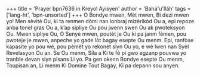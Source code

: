 +++
title = 'Prayer bpn7636 in Kreyol Ayisyen'
author = 'Bahá'u'lláh'
tags = ['lang-ht', 'bpn-unsorted']
+++
O Bondye mwen, Mèt mwen, Bi dezi mwen yo! Men sèvitè Ou, ki ta renmen dòmi nan lonbraj mizèrikòd Ou a, epi repoze anba tonèl gras Ou a, k’ap sipliye Ou pou jwenn swen Ou ak pwoteksyon Ou.
Mwen sipliye Ou, O Senyè mwen, poutèt je Ou ki pa janm fèmen, pou pwoteje je mwen, anpeche yo gade lòt bagay esepte Ou menm. Epi, ranfòse kapasite yo pou wè, pou pèmèt yo rekonèt siyn Ou yo, e wè lwen nan Syèl Revelasyon Ou an. Se Ou menm, Sila a Ki te fè pi gwo egzanp pouvwa yo tranble devan siyn pisans Li yo.
Pa gen okenn Bondye esepte Ou menm, Toupisan an, Li menm Ki Domine Tout Bagay, Ki pa depann sou anyen.
